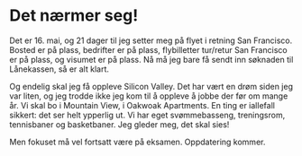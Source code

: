 Det nærmer seg!
===============

Det er 16. mai, og 21 dager til jeg setter meg på flyet i retning San Francisco. Bosted er på plass, bedrifter er på plass, flybilletter tur/retur San Francisco er på plass, og visumet er på plass. Nå må jeg bare få sendt inn søknaden til Lånekassen, så er alt klart.

Og endelig skal jeg få oppleve Silicon Valley. Det har vært en drøm siden jeg var liten, og jeg trodde ikke jeg kom til å oppleve å jobbe der før om mange år. Vi skal bo i Mountain View, i Oakwoak Apartments. En ting er iallefall sikkert: det ser helt ypperlig ut. Vi har eget svømmebasseng, treningsrom, tennisbaner og basketbaner. Jeg gleder meg, det skal sies!

Men fokuset må vel fortsatt være på eksamen. Oppdatering kommer.